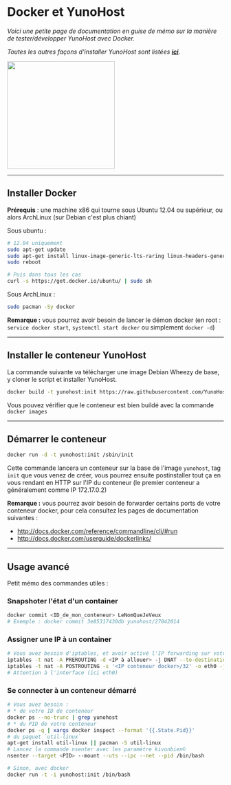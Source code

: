 # Docker et YunoHost

*Voici une petite page de documentation en guise de mémo sur la manière de tester/développer YunoHost avec Docker.*

*Toutes les autres façons d'installer YunoHost sont listées **[ici](/install_fr)**.*

<img src="https://yunohost.org/images/docker.png" width=250>

---

## Installer Docker

**Prérequis** : une machine x86 qui tourne sous Ubuntu 12.04 ou supérieur, ou alors ArchLinux (sur Debian c'est plus chiant)

Sous ubuntu :
```bash
# 12.04 uniquement
sudo apt-get update
sudo apt-get install linux-image-generic-lts-raring linux-headers-generic-lts-raring
sudo reboot

# Puis dans tous les cas
curl -s https://get.docker.io/ubuntu/ | sudo sh
```

Sous ArchLinux :
```bash
sudo pacman -Sy docker
```

**Remarque :** vous pourrez avoir besoin de lancer le démon docker (en root : `service docker start`, `systemctl start docker` ou simplement `docker -d`)

---

## Installer le conteneur YunoHost

La commande suivante va télécharger une image Debian Wheezy de base, y cloner le script et installer YunoHost.
```bash
docker build -t yunohost:init https://raw.githubusercontent.com/YunoHost/Kremlin/master/docker/Dockerfile
```

Vous pouvez vérifier que le conteneur est bien buildé avec la commande `docker images`

---

## Démarrer le conteneur

```bash
docker run -d -t yunohost:init /sbin/init
```

Cette commande lancera un conteneur sur la base de l'image `yunohost`, tag `init` que vous venez de créer, vous pourrez ensuite postinstaller tout ça en vous rendant en HTTP sur l'IP du conteneur (le premier conteneur a généralement comme IP 172.17.0.2)

**Remarque :** vous pourrez avoir besoin de forwarder certains ports de votre conteneur docker, pour cela consultez les pages de documentation suivantes :

* http://docs.docker.com/reference/commandline/cli/#run
* http://docs.docker.com/userguide/dockerlinks/


---

## Usage avancé

Petit mémo des commandes utiles :

### Snapshoter l'état d'un container

```bash
docker commit <ID_de_mon_conteneur> LeNomQueJeVeux
# Exemple : docker commit 3e85317430db yunohost/27042014
```

### Assigner une IP à un container

```bash
# Vous avez besoin d'iptables, et avoir activé l'IP forwarding sur votre système
iptables -t nat -A PREROUTING -d <IP à allouer> -j DNAT --to-destination <IP conteneur docker>
iptables -t nat -A POSTROUTING -s '<IP conteneur docker>/32' -o eth0 -j SNAT --to-source <IP à allouer>
# Attention à l'interface (ici eth0)
```

### Se connecter à un conteneur démarré

```bash
# Vous avez besoin :
# * de votre ID de conteneur
docker ps --no-trunc | grep yunohost
# * du PID de votre conteneur
docker ps -q | xargs docker inspect --format '{{.State.Pid}}'
# du paquet `util-linux`
apt-get install util-linux || pacman -S util-linux
# Lancez la commande nsenter avec les paramètre kivonbien©
nsenter --target <PID> --mount --uts --ipc --net --pid /bin/bash

# Sinon, avec docker
docker run -t -i yunohost:init /bin/bash
```
